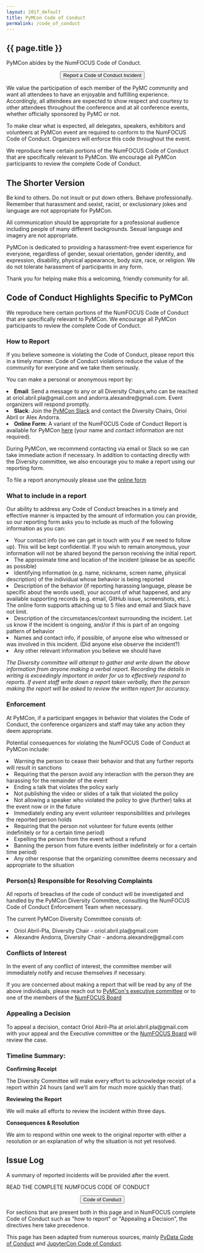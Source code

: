 ```yaml
---
layout: 2017_default
title: PyMCon Code of Conduct
permalink: /code_of_conduct
---
```


<section id="conference" class="cfp cfp-container cfp-container-top">
  <h1>{{ page.title }}</h1>
  <p class="normal-text">
    PyMCon abides by the NumFOCUS Code of Conduct.
  </p>

  <style>.centered {text-align: center;}</style>
  <div class="centered">
    <a href="https://numfocus.typeform.com/to/kMgloi8t">
       <button type="button" class="btn btn-warning btn-lg">Report a Code of Conduct Incident</button>
    </a>
  </div>


<p class="normal-text">
We value the participation of each member of the PyMC community and want all attendees to
have an enjoyable and fulfilling experience. Accordingly, all attendees are expected to
show respect and courtesy to other attendees throughout the conference and at all
conference events, whether officially sponsored by PyMC or not.
</p>
<p>
To make clear what is expected, all delegates, speakers, exhibitors and volunteers at
PyMCon event are required to conform to the NumFOCUS Code of Conduct. Organizers will
enforce this code throughout the event.
</p>
<p>
We reproduce here certain portions of the NumFOCUS Code of Conduct that are specifically
relevant to PyMCon. We encourage all PyMCon participants to review the complete
Code of Conduct.
</p>

<h2 class="first">The Shorter Version</h2>
<p class="normal-text">
Be kind to others. Do not insult or put down others. Behave professionally. Remember that
harassment and sexist, racist, or exclusionary jokes and language are not appropriate for
PyMCon.
</p>
<p>All communication should be appropriate for a professional audience including people of
many different backgrounds. Sexual language and imagery are not appropriate.
</p>
<p>PyMCon is dedicated to providing a harassment-free event experience for everyone,
regardless of gender, sexual orientation, gender identity, and expression, disability,
physical appearance, body size, race, or religion. We do not tolerate harassment of
participants in any form.
</p>
<p>
Thank you for helping make this a welcoming, friendly community for all.
</p>

<h2 class="first">Code of Conduct Highlights Specific to PyMCon</h2>
<p>
We reproduce here certain portions of the NumFOCUS Code of Conduct that are specifically
relevant to PyMCon. We encourage all PyMCon participants to review the complete Code of
Conduct.
</p>
<h3> How to Report </h3>
<p>
If you believe someone is violating the Code of Conduct, please report this in a timely
manner. Code of Conduct violations reduce the value of the community for everyone and we
take them seriously.
</p>

<p>
You can make a personal or anonymous report by:
</p>
<p>
<li><b>Email</b>: Send a message to any or all Diversity Chairs,who can be reached at
  oriol.abril.pla@gmail.com and andorra.alexandre@gmail.com. Event organizers will respond
  promptly.
</li>

<li>
<b>Slack</b>: Join the <a href="https://pymcon.slack.com/join/shared_invite/zt-fk9efmvb-SWvT01TOnykgzFmLgn1iAw">PyMCon Slack</a>
  and contact the Diversity Chairs, Oriol Abril or Alex Andorra.
</li>
<li>
<b>Online Form</b>: A variant of the NumFOCUS Code of Conduct Report is available for
  PyMCon <a href="https://numfocus.typeform.com/to/kMgloi8t">here</a> (your name and contact
  information are not required).
</li>
</p>

<p>
During PyMCon, we recommend contacting via email or Slack so we can take
immediate action if necessary. In addition to contacting directly with the Diversity
committee, we also encourage you to make a report using our reporting form.
</p>

<p>
To file a report anonymously please use the <a href="https://numfocus.typeform.com/to/kMgloi8t">online form</a>
</p>
<h3>What to include in a report</h3>
<p>
Our ability to address any Code of Conduct breaches in a timely and effective manner
is impacted by the amount of information you can provide, so our reporting form asks you
to include as much of the following information as you can:
</p>

<li>
Your contact info (so we can get in touch with you if we need to follow up). This will
  be kept confidential. If you wish to remain anonymous, your information will not be
  shared beyond the person receiving the initial report.
</li>
<li>
The approximate time and location of the incident (please be as specific as possible)
</li>
<li>
Identifying information (e.g. name, nickname, screen name, physical description) of the
  individual whose behavior is being reported
</li>
<li>
Description of the behavior (if reporting harassing language, please be specific about
  the words used), your account of what happened, and any available supporting records
  (e.g. email, GitHub issue, screenshots, etc.). The online form supports
  attaching up to 5 files and email and Slack have not limit.
</li>
<li>
Description of the circumstances/context surrounding the incident. Let us know if the
  incident is ongoing, and/or if this is part of an ongoing pattern of behavior
</li>
<li>
Names and contact info, if possible, of anyone else who witnessed or was involved in
  this incident. (Did anyone else observe the incident?)
</li>
<li>
Any other relevant information you believe we should have
</li>
<p>
<em>
The Diversity committee will attempt to gather and write down the above information from
anyone making a verbal report. Recording the details in writing is exceedingly important
in order for us to effectively respond to reports. If event staff write down a report
taken verbally, then the person making the report will be asked to review the written
report for accuracy.
</em>
</p>
<h3>Enforcement</h3>
<p>
At PyMCon, if a participant engages in behavior that violates the Code of Conduct, the
conference organizers and staff may take any action they deem appropriate.
</p>
<p>
Potential consequences for violating the NumFOCUS Code of Conduct at PyMCon include:
</p>
<li>
Warning the person to cease their behavior and that any further reports will result in
  sanctions
</li>
<li>
Requiring that the person avoid any interaction with the person they are harassing for
  the remainder of the event
</li>
<li>
Ending a talk that violates the policy early
</li>
<li>
Not publishing the video or slides of a talk that violated the policy
</li>
<li>
Not allowing a speaker who violated the policy to give (further) talks at the event
  now or in the future
</li>
<li>
Immediately ending any event volunteer responsibilities and privileges the reported
  person holds
</li>
<li>
Requiring that the person not volunteer for future events (either indefinitely or for
  a certain time period)
</li>
<li>
Expelling the person from the event without a refund
</li>
<li>
Banning the person from future events (either indefinitely or for a certain time period)
</li>
<li>
Any other response that the organizing committee deems necessary and appropriate to
  the situation
</li>
<h3>Person(s) Responsible for Resolving Complaints</h3>
<p>
All reports of breaches of the code of conduct will be investigated and handled by the
PyMCon Diversity Committee, consulting the NumFOCUS Code of Conduct Enforcement Team when
necessary.
</p>
<p>
The current PyMCon Diversity Committee consists of:
</p>
<li>
Oriol Abril-Pla, Diversity Chair
  - oriol.abril.pla@gmail.com
</li>
<li>
Alexandre Andorra, Diversity Chair
  - andorra.alexandre@gmail.com
</li>

<h3> Conflicts of Interest</h3>
<p>
In the event of any conflict of interest, the committee member will immediately notify
and recuse themselves if necessary.
</p>
<p>
If you are concerned about making a report that will be read by any of the above
individuals, please reach out to <a href="#">PyMCon's executive committee</a> or to one of the members
of the <a href="https://www.numfocus.org/people#people-directors">NumFOCUS Board</a>
</p>
<h3>Appealing a Decision</h3>
<p>
To appeal a decision, contact Oriol Abril-Pla at oriol.abril.pla@gmail.com with your
appeal and the Executive committee or the
<a href="https://www.numfocus.org/people#people-directors">NumFOCUS Board</a> will review the case.
</p>

<h3>Timeline Summary:</h3>
<p>
<b>Confirming Receipt</b>
</p>

<p>
The Diversity Committee will make every effort to acknowledge receipt of a report within
24 hours (and we’ll aim for much more quickly than that).
</p>

<p>
<b>Reviewing the Report</b>
</p>
<p>We will make all efforts to review the incident within three days.</p>

<p><b>Consequences & Resolution</b><p>
<p>
We aim to respond within one week to the original reporter with either a resolution or
an explanation of why the situation is not yet resolved.
</p>

<h2>Issue Log</h2>
<p>
A summary of reported incidents will be provided after the event.
</p>
<p>
READ THE COMPLETE NUMFOCUS CODE OF CONDUCT
</p>
<style>.centered {text-align: center;}</style>
<div class="centered">
  <a href="https://numfocus.org/code-of-conduct">
    <button type="button" class="btn btn-xl">Code of Conduct</button>
  </a>
</div>
<p>
For sections that are present both in this page and in NumFOCUS complete Code of Conduct
such as "how to report" or "Appealing a Decision", the directives here take precedence.
</p>
<p>
This page has been adapted from numerous sources, mainly <a href="https://pydata.org/code-of-conduct/">PyData Code of
Conduct</a> and <a href="https://jupytercon.com/codeofconduct/">JupyterCon Code of Conduct</a>.</p>
